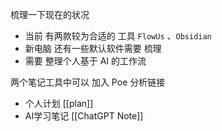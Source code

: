 
梳理一下现在的状况

- 当前 有两款较为合适的 工具 `FlowUs` 、`Obsidian` 
- 新电脑 还有一些默认软件需要 梳理 
- 需要 整理个人基于 AI 的工作流

两个笔记工具中可以 加入 Poe 分析链接


- 个人计划 [[plan]]
- AI学习笔记 [[ChatGPT Note]]
